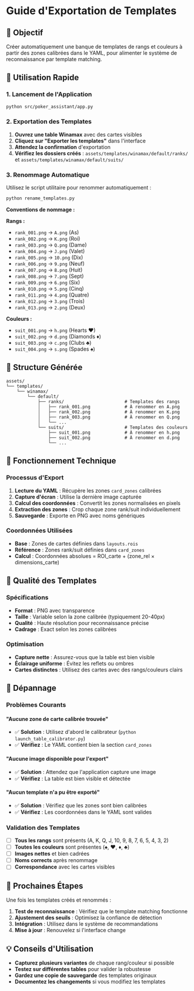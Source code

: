 # Guide d'Exportation de Templates

## 🎯 **Objectif**

Créer automatiquement une banque de templates de rangs et couleurs à partir des zones calibrées dans le YAML, pour alimenter le système de reconnaissance par template matching.

## 🚀 **Utilisation Rapide**

### **1. Lancement de l'Application**
```bash
python src/poker_assistant/app.py
```

### **2. Exportation des Templates**
1. **Ouvrez une table Winamax** avec des cartes visibles
2. **Cliquez sur "Exporter les templates"** dans l'interface
3. **Attendez la confirmation** d'exportation
4. **Vérifiez les dossiers créés** : `assets/templates/winamax/default/ranks/` et `assets/templates/winamax/default/suits/`

### **3. Renommage Automatique**
Utilisez le script utilitaire pour renommer automatiquement :

```bash
python rename_templates.py
```

**Conventions de nommage :**

**Rangs :**
- `rank_001.png` → `A.png` (As)
- `rank_002.png` → `K.png` (Roi)
- `rank_003.png` → `Q.png` (Dame)
- `rank_004.png` → `J.png` (Valet)
- `rank_005.png` → `10.png` (Dix)
- `rank_006.png` → `9.png` (Neuf)
- `rank_007.png` → `8.png` (Huit)
- `rank_008.png` → `7.png` (Sept)
- `rank_009.png` → `6.png` (Six)
- `rank_010.png` → `5.png` (Cinq)
- `rank_011.png` → `4.png` (Quatre)
- `rank_012.png` → `3.png` (Trois)
- `rank_013.png` → `2.png` (Deux)

**Couleurs :**
- `suit_001.png` → `h.png` (Hearts ♥)
- `suit_002.png` → `d.png` (Diamonds ♦)
- `suit_003.png` → `c.png` (Clubs ♣)
- `suit_004.png` → `s.png` (Spades ♠)

## 📁 **Structure Générée**

```
assets/
└── templates/
    └── winamax/
        └── default/
            ├── ranks/                       # Templates des rangs
            │   ├── rank_001.png             # À renommer en A.png
            │   ├── rank_002.png             # À renommer en K.png
            │   ├── rank_003.png             # À renommer en Q.png
            │   └── ...
            └── suits/                       # Templates des couleurs
                ├── suit_001.png             # À renommer en h.png
                ├── suit_002.png             # À renommer en d.png
                └── ...
```

## 🔧 **Fonctionnement Technique**

### **Processus d'Export**
1. **Lecture du YAML** : Récupère les zones `card_zones` calibrées
2. **Capture d'écran** : Utilise la dernière image capturée
3. **Calcul des coordonnées** : Convertit les zones normalisées en pixels
4. **Extraction des zones** : Crop chaque zone rank/suit individuellement
5. **Sauvegarde** : Exporte en PNG avec noms génériques

### **Coordonnées Utilisées**
- **Base** : Zones de cartes définies dans `layouts.rois`
- **Référence** : Zones rank/suit définies dans `card_zones`
- **Calcul** : Coordonnées absolues = ROI_carte + (zone_rel × dimensions_carte)

## 🎨 **Qualité des Templates**

### **Spécifications**
- **Format** : PNG avec transparence
- **Taille** : Variable selon la zone calibrée (typiquement 20-40px)
- **Qualité** : Haute résolution pour reconnaissance précise
- **Cadrage** : Exact selon les zones calibrées

### **Optimisation**
- **Capture nette** : Assurez-vous que la table est bien visible
- **Éclairage uniforme** : Évitez les reflets ou ombres
- **Cartes distinctes** : Utilisez des cartes avec des rangs/couleurs clairs

## 🚨 **Dépannage**

### **Problèmes Courants**

#### **"Aucune zone de carte calibrée trouvée"**
- ✅ **Solution** : Utilisez d'abord le calibrateur (`python launch_table_calibrator.py`)
- ✅ **Vérifiez** : Le YAML contient bien la section `card_zones`

#### **"Aucune image disponible pour l'export"**
- ✅ **Solution** : Attendez que l'application capture une image
- ✅ **Vérifiez** : La table est bien visible et détectée

#### **"Aucun template n'a pu être exporté"**
- ✅ **Solution** : Vérifiez que les zones sont bien calibrées
- ✅ **Vérifiez** : Les coordonnées dans le YAML sont valides

### **Validation des Templates**
- [ ] **Tous les rangs** sont présents (A, K, Q, J, 10, 9, 8, 7, 6, 5, 4, 3, 2)
- [ ] **Toutes les couleurs** sont présentes (♠, ♥, ♦, ♣)
- [ ] **Images nettes** et bien cadrées
- [ ] **Noms corrects** après renommage
- [ ] **Correspondance** avec les cartes visibles

## 🎯 **Prochaines Étapes**

Une fois les templates créés et renommés :

1. **Test de reconnaissance** : Vérifiez que le template matching fonctionne
2. **Ajustement des seuils** : Optimisez la confiance de détection
3. **Intégration** : Utilisez dans le système de recommandations
4. **Mise à jour** : Renouvelez si l'interface change

## 💡 **Conseils d'Utilisation**

- **Capturez plusieurs variantes** de chaque rang/couleur si possible
- **Testez sur différentes tables** pour valider la robustesse
- **Gardez une copie de sauvegarde** des templates originaux
- **Documentez les changements** si vous modifiez les templates
